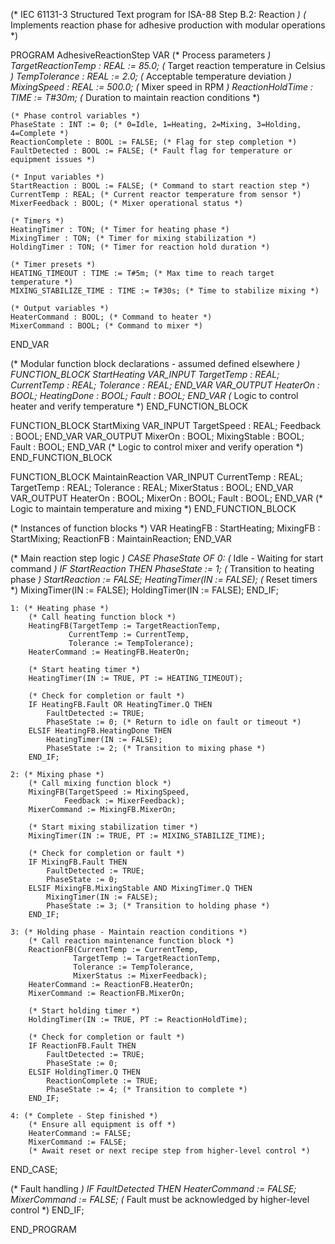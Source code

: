 (* IEC 61131-3 Structured Text program for ISA-88 Step B.2: Reaction *)
(* Implements reaction phase for adhesive production with modular operations *)

PROGRAM AdhesiveReactionStep
VAR
    (* Process parameters *)
    TargetReactionTemp : REAL := 85.0; (* Target reaction temperature in Celsius *)
    TempTolerance : REAL := 2.0; (* Acceptable temperature deviation *)
    MixingSpeed : REAL := 500.0; (* Mixer speed in RPM *)
    ReactionHoldTime : TIME := T#30m; (* Duration to maintain reaction conditions *)
    
    (* Phase control variables *)
    PhaseState : INT := 0; (* 0=Idle, 1=Heating, 2=Mixing, 3=Holding, 4=Complete *)
    ReactionComplete : BOOL := FALSE; (* Flag for step completion *)
    FaultDetected : BOOL := FALSE; (* Fault flag for temperature or equipment issues *)
    
    (* Input variables *)
    StartReaction : BOOL := FALSE; (* Command to start reaction step *)
    CurrentTemp : REAL; (* Current reactor temperature from sensor *)
    MixerFeedback : BOOL; (* Mixer operational status *)
    
    (* Timers *)
    HeatingTimer : TON; (* Timer for heating phase *)
    MixingTimer : TON; (* Timer for mixing stabilization *)
    HoldingTimer : TON; (* Timer for reaction hold duration *)
    
    (* Timer presets *)
    HEATING_TIMEOUT : TIME := T#5m; (* Max time to reach target temperature *)
    MIXING_STABILIZE_TIME : TIME := T#30s; (* Time to stabilize mixing *)
    
    (* Output variables *)
    HeaterCommand : BOOL; (* Command to heater *)
    MixerCommand : BOOL; (* Command to mixer *)
END_VAR

(* Modular function block declarations - assumed defined elsewhere *)
FUNCTION_BLOCK StartHeating
    VAR_INPUT
        TargetTemp : REAL;
        CurrentTemp : REAL;
        Tolerance : REAL;
    END_VAR
    VAR_OUTPUT
        HeaterOn : BOOL;
        HeatingDone : BOOL;
        Fault : BOOL;
    END_VAR
    (* Logic to control heater and verify temperature *)
END_FUNCTION_BLOCK

FUNCTION_BLOCK StartMixing
    VAR_INPUT
        TargetSpeed : REAL;
        Feedback : BOOL;
    END_VAR
    VAR_OUTPUT
        MixerOn : BOOL;
        MixingStable : BOOL;
        Fault : BOOL;
    END_VAR
    (* Logic to control mixer and verify operation *)
END_FUNCTION_BLOCK

FUNCTION_BLOCK MaintainReaction
    VAR_INPUT
        CurrentTemp : REAL;
        TargetTemp : REAL;
        Tolerance : REAL;
        MixerStatus : BOOL;
    END_VAR
    VAR_OUTPUT
        HeaterOn : BOOL;
        MixerOn : BOOL;
        Fault : BOOL;
    END_VAR
    (* Logic to maintain temperature and mixing *)
END_FUNCTION_BLOCK

(* Instances of function blocks *)
VAR
    HeatingFB : StartHeating;
    MixingFB : StartMixing;
    ReactionFB : MaintainReaction;
END_VAR

(* Main reaction step logic *)
CASE PhaseState OF
    0: (* Idle - Waiting for start command *)
        IF StartReaction THEN
            PhaseState := 1; (* Transition to heating phase *)
            StartReaction := FALSE;
            HeatingTimer(IN := FALSE); (* Reset timers *)
            MixingTimer(IN := FALSE);
            HoldingTimer(IN := FALSE);
        END_IF;
        
    1: (* Heating phase *)
        (* Call heating function block *)
        HeatingFB(TargetTemp := TargetReactionTemp, 
                 CurrentTemp := CurrentTemp, 
                 Tolerance := TempTolerance);
        HeaterCommand := HeatingFB.HeaterOn;
        
        (* Start heating timer *)
        HeatingTimer(IN := TRUE, PT := HEATING_TIMEOUT);
        
        (* Check for completion or fault *)
        IF HeatingFB.Fault OR HeatingTimer.Q THEN
            FaultDetected := TRUE;
            PhaseState := 0; (* Return to idle on fault or timeout *)
        ELSIF HeatingFB.HeatingDone THEN
            HeatingTimer(IN := FALSE);
            PhaseState := 2; (* Transition to mixing phase *)
        END_IF;
        
    2: (* Mixing phase *)
        (* Call mixing function block *)
        MixingFB(TargetSpeed := MixingSpeed, 
                Feedback := MixerFeedback);
        MixerCommand := MixingFB.MixerOn;
        
        (* Start mixing stabilization timer *)
        MixingTimer(IN := TRUE, PT := MIXING_STABILIZE_TIME);
        
        (* Check for completion or fault *)
        IF MixingFB.Fault THEN
            FaultDetected := TRUE;
            PhaseState := 0;
        ELSIF MixingFB.MixingStable AND MixingTimer.Q THEN
            MixingTimer(IN := FALSE);
            PhaseState := 3; (* Transition to holding phase *)
        END_IF;
        
    3: (* Holding phase - Maintain reaction conditions *)
        (* Call reaction maintenance function block *)
        ReactionFB(CurrentTemp := CurrentTemp, 
                  TargetTemp := TargetReactionTemp, 
                  Tolerance := TempTolerance, 
                  MixerStatus := MixerFeedback);
        HeaterCommand := ReactionFB.HeaterOn;
        MixerCommand := ReactionFB.MixerOn;
        
        (* Start holding timer *)
        HoldingTimer(IN := TRUE, PT := ReactionHoldTime);
        
        (* Check for completion or fault *)
        IF ReactionFB.Fault THEN
            FaultDetected := TRUE;
            PhaseState := 0;
        ELSIF HoldingTimer.Q THEN
            ReactionComplete := TRUE;
            PhaseState := 4; (* Transition to complete *)
        END_IF;
        
    4: (* Complete - Step finished *)
        (* Ensure all equipment is off *)
        HeaterCommand := FALSE;
        MixerCommand := FALSE;
        (* Await reset or next recipe step from higher-level control *)
END_CASE;

(* Fault handling *)
IF FaultDetected THEN
    HeaterCommand := FALSE;
    MixerCommand := FALSE;
    (* Fault must be acknowledged by higher-level control *)
END_IF;

END_PROGRAM
